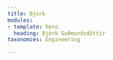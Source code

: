 ```yaml
---
title: Bjork
modules:
- template: hero
  heading: Björk Guðmundsdóttir
taxonomies: Engineering

---
```

